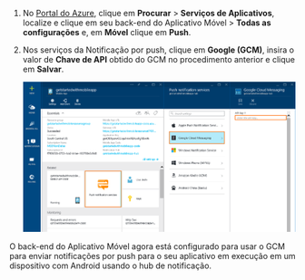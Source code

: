 
1. No [Portal do Azure](https://azure.portal.com/), clique em **Procurar** > **Serviços de Aplicativos**, localize e clique em seu back-end do Aplicativo Móvel > **Todas as configurações** e, em **Móvel** clique em **Push**.
2. Nos serviços da Notificação por push, clique em **Google (GCM)**, insira o valor de **Chave de API** obtido do GCM no procedimento anterior e clique em **Salvar**.
   
    ![Defina a chave de API do GCM no portal](./media/app-service-mobile-android-configure-push/mobile-push-api-key.png)

O back-end do Aplicativo Móvel agora está configurado para usar o GCM para enviar notificações por push para o seu aplicativo em execução em um dispositivo com Android usando o hub de notificação.

<!-- URLs. -->


<!-- images -->

<!---HONumber=AcomDC_1203_2015-->